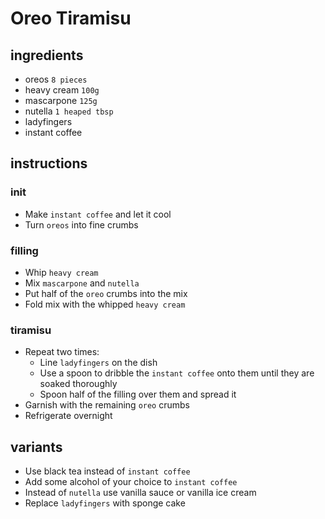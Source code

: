 # Oreo Tiramisu

## ingredients

- oreos `8 pieces`
- heavy cream `100g`
- mascarpone `125g`
- nutella `1 heaped tbsp`
- ladyfingers
- instant coffee

## instructions

### init

- Make `instant coffee` and let it cool
- Turn `oreos` into fine crumbs

### filling

- Whip `heavy cream`
- Mix `mascarpone` and `nutella`
- Put half of the `oreo` crumbs into the mix
- Fold mix with the whipped `heavy cream`

### tiramisu

- Repeat two times:
    - Line `ladyfingers` on the dish
    - Use a spoon to dribble the `instant coffee` onto them until they are soaked thoroughly
    - Spoon half of the filling over them and spread it
- Garnish with the remaining `oreo` crumbs
- Refrigerate overnight

## variants

- Use black tea instead of `instant coffee`
- Add some alcohol of your choice to `instant coffee`
- Instead of `nutella` use vanilla sauce or vanilla ice cream
- Replace `ladyfingers` with sponge cake